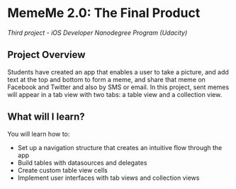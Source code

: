# MemeMe 2.0: The Final Product

_Third project - iOS Developer Nanodegree Program (Udacity)_

## Project Overview

Students have created an app that enables a user to take a picture, and add text at the top and bottom to form a meme, and share that meme on Facebook and Twitter and also by SMS or email. In this project, sent memes will appear in a tab view with two tabs: a table view and a collection view.

## What will I learn?

You will learn how to:

* Set up a navigation structure that creates an intuitive flow through the app
* Build tables with datasources and delegates
* Create custom table view cells
* Implement user interfaces with tab views and collection views
